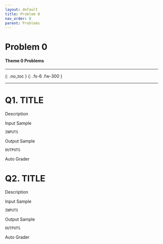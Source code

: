 ```yaml
---
layout: default
title: Problem 0
nav_order: 0
parent: Problems
---
```


# Problem 0
#### Theme 0 Problems
- - -           
{: .no_toc }
{: .fs-6 .fw-300 }      
- - -           
# Q1. TITLE
Description         

Input Sample        
```
INPUTS
```         
Output Sample
```
OUTPUTS
```         

Auto Grader

# Q2. TITLE
Description         

Input Sample        
```
INPUTS
```         
Output Sample
```
OUTPUTS
```         

Auto Grader
